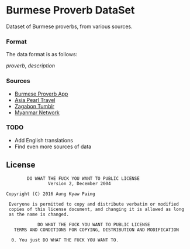 # Burmese Proverb DataSet
Dataset of Burmese proverbs, from various sources.

### Format

The data format is as follows:

*proverb*, *description*

### Sources
* [Burmese Proverb App](https://play.google.com/store/apps/details?id=com.shweapps.myanmaraccproverbs&hl=en)
* [Asia Pearl Travel](http://www.asiapearltravels.com/language/lesson35_script.php)
* [Zagabon Tumblr](http://zagabon.tumblr.com/)
* [Myanmar Network](http://www.myanmar-network.net/forum/topics/sayings-and-proverbs)


### TODO
* Add English translations
* Find even more sources of data

License
-------
            DO WHAT THE FUCK YOU WANT TO PUBLIC LICENSE
                    Version 2, December 2004

    Copyright (C) 2016 Aung Kyaw Paing

     Everyone is permitted to copy and distribute verbatim or modified
     copies of this license document, and changing it is allowed as long
     as the name is changed.

                DO WHAT THE FUCK YOU WANT TO PUBLIC LICENSE
       TERMS AND CONDITIONS FOR COPYING, DISTRIBUTION AND MODIFICATION

      0. You just DO WHAT THE FUCK YOU WANT TO.
